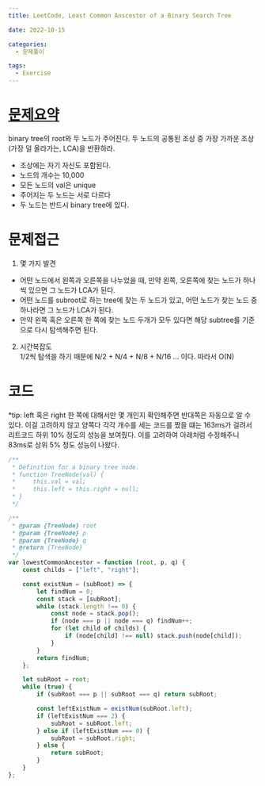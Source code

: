 ```yaml
---
title: LeetCode, Least Common Anscestor of a Binary Search Tree

date: 2022-10-15

categories:
  - 문제풀이

tags:
  - Exercise
---
```


# [문제요약](https://leetcode.com/problems/lowest-common-ancestor-of-a-binary-search-tree/)

binary tree의 root와 두 노드가 주어진다. 두 노드의 공통된 조상 중 가장 가까운 조상(가장 덜 올라가는, LCA)을 반환하라.

- 조상에는 자기 자신도 포함된다.
- 노드의 개수는 10,000
- 모든 노드의 val은 unique
- 주어지는 두 노드는 서로 다르다
- 두 노드는 반드시 binary tree에 있다.

# 문제접근

1. 몇 가지 발견

- 어떤 노드에서 왼쪽과 오른쪽을 나누었을 때, 만약 왼쪽, 오른쪽에 찾는 노드가 하나 씩 있으면 그 노드가 LCA가 된다.
- 어떤 노드를 subroot로 하는 tree에 찾는 두 노드가 있고, 어떤 노드가 찾는 노드 중 하나라면 그 노드가 LCA가 된다.
- 만약 왼쪽 혹은 오른쪽 한 쪽에 찾는 노드 두개가 모두 있다면 해당 subtree를 기준으로 다시 탐색해주면 된다.

2. 시간복잡도  
1/2씩 탐색을 하기 때문에 N/2 + N/4 + N/8 + N/16 ... 이다. 따라서 O(N)

# 코드

\*tip: left 혹은 right 한 쪽에 대해서만 몇 개인지 확인해주면 반대쪽은 자동으로 알 수 있다. 이걸 고려하지 않고 양쪽다 각각 개수를 세는 코드를 짰을 떄는 163ms가 걸려서 리트코드 하위 10% 정도의 성능을 보여줬다. 이를 고려하여 아래처럼 수정해주니 83ms로 상위 5% 정도 성능이 나왔다.

```javascript
/**
 * Definition for a binary tree node.
 * function TreeNode(val) {
 *     this.val = val;
 *     this.left = this.right = null;
 * }
 */

/**
 * @param {TreeNode} root
 * @param {TreeNode} p
 * @param {TreeNode} q
 * @return {TreeNode}
 */
var lowestCommonAncestor = function (root, p, q) {
	const childs = ["left", "right"];

	const existNum = (subRoot) => {
		let findNum = 0;
		const stack = [subRoot];
		while (stack.length !== 0) {
			const node = stack.pop();
			if (node === p || node === q) findNum++;
			for (let child of childs) {
				if (node[child] !== null) stack.push(node[child]);
			}
		}
		return findNum;
	};

	let subRoot = root;
	while (true) {
		if (subRoot === p || subRoot === q) return subRoot;

		const leftExistNum = existNum(subRoot.left);
		if (leftExistNum === 2) {
			subRoot = subRoot.left;
		} else if (leftExistNum === 0) {
			subRoot = subRoot.right;
		} else {
			return subRoot;
		}
	}
};
```
